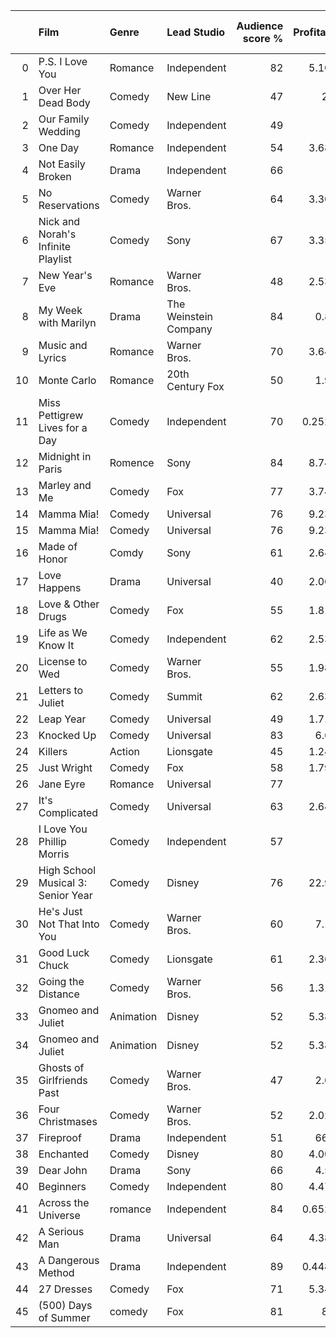 |    | Film                               | Genre     | Lead Studio           |   Audience score % |   Profitability |   Rotten Tomatoes % | Worldwide Gross   |   Year |
|---:|:-----------------------------------|:----------|:----------------------|-------------------:|----------------:|--------------------:|:------------------|-------:|
|  0 | P.S. I Love You                    | Romance   | Independent           |                 82 |        5.10312  |                  21 | $153.09           |   2007 |
|  1 | Over Her Dead Body                 | Comedy    | New Line              |                 47 |        2.071    |                  15 | $20.71            |   2008 |
|  2 | Our Family Wedding                 | Comedy    | Independent           |                 49 |        0        |                  14 | $21.37            |   2010 |
|  3 | One Day                            | Romance   | Independent           |                 54 |        3.68273  |                  37 | $55.24            |   2011 |
|  4 | Not Easily Broken                  | Drama     | Independent           |                 66 |        2.14     |                  34 | $10.70            |   2009 |
|  5 | No Reservations                    | Comedy    | Warner Bros.          |                 64 |        3.30718  |                  39 | $92.60            |   2007 |
|  6 | Nick and Norah's Infinite Playlist | Comedy    | Sony                  |                 67 |        3.35273  |                  73 | $33.53            |   2008 |
|  7 | New Year's Eve                     | Romance   | Warner Bros.          |                 48 |        2.53643  |                   8 | $142.04           |   2011 |
|  8 | My Week with Marilyn               | Drama     | The Weinstein Company |                 84 |        0.8258   |                  83 | $8.26             |   2011 |
|  9 | Music and Lyrics                   | Romance   | Warner Bros.          |                 70 |        3.64741  |                  63 | $145.90           |   2007 |
| 10 | Monte Carlo                        | Romance   | 20th Century Fox      |                 50 |        1.9832   |                  38 | $39.66            |   2011 |
| 11 | Miss Pettigrew Lives for a Day     | Comedy    | Independent           |                 70 |        0.252895 |                  78 | $15.17            |   2008 |
| 12 | Midnight in Paris                  | Romence   | Sony                  |                 84 |        8.74471  |                  93 | $148.66           |   2011 |
| 13 | Marley and Me                      | Comedy    | Fox                   |                 77 |        3.74678  |                  63 | $206.07           |   2008 |
| 14 | Mamma Mia!                         | Comedy    | Universal             |                 76 |        9.23445  |                  53 | $609.47           |   2008 |
| 15 | Mamma Mia!                         | Comedy    | Universal             |                 76 |        9.23445  |                  53 | $609.47           |   2008 |
| 16 | Made of Honor                      | Comdy     | Sony                  |                 61 |        2.64907  |                  13 | $105.96           |   2008 |
| 17 | Love Happens                       | Drama     | Universal             |                 40 |        2.00444  |                  18 | $36.08            |   2009 |
| 18 | Love & Other Drugs                 | Comedy    | Fox                   |                 55 |        1.81767  |                  48 | $54.53            |   2010 |
| 19 | Life as We Know It                 | Comedy    | Independent           |                 62 |        2.53053  |                  28 | $96.16            |   2010 |
| 20 | License to Wed                     | Comedy    | Warner Bros.          |                 55 |        1.98021  |                   8 | $69.31            |   2007 |
| 21 | Letters to Juliet                  | Comedy    | Summit                |                 62 |        2.63933  |                  40 | $79.18            |   2010 |
| 22 | Leap Year                          | Comedy    | Universal             |                 49 |        1.71526  |                  21 | $32.59            |   2010 |
| 23 | Knocked Up                         | Comedy    | Universal             |                 83 |        6.6364   |                  91 | $219              |   2007 |
| 24 | Killers                            | Action    | Lionsgate             |                 45 |        1.24533  |                  11 | $93.40            |   2010 |
| 25 | Just Wright                        | Comedy    | Fox                   |                 58 |        1.79742  |                  45 | $21.57            |   2010 |
| 26 | Jane Eyre                          | Romance   | Universal             |                 77 |        0        |                  85 | $30.15            |   2011 |
| 27 | It's Complicated                   | Comedy    | Universal             |                 63 |        2.64235  |                  56 | $224.60           |   2009 |
| 28 | I Love You Phillip Morris          | Comedy    | Independent           |                 57 |        1.34     |                  71 | $20.10            |   2010 |
| 29 | High School Musical 3: Senior Year | Comedy    | Disney                |                 76 |       22.9131   |                  65 | $252.04           |   2008 |
| 30 | He's Just Not That Into You        | Comedy    | Warner Bros.          |                 60 |        7.1536   |                  42 | $178.84           |   2009 |
| 31 | Good Luck Chuck                    | Comedy    | Lionsgate             |                 61 |        2.36769  |                   3 | $59.19            |   2007 |
| 32 | Going the Distance                 | Comedy    | Warner Bros.          |                 56 |        1.31406  |                  53 | $42.05            |   2010 |
| 33 | Gnomeo and Juliet                  | Animation | Disney                |                 52 |        5.38797  |                  56 | $193.97           |   2011 |
| 34 | Gnomeo and Juliet                  | Animation | Disney                |                 52 |        5.38797  |                  56 | $193.97           |   2011 |
| 35 | Ghosts of Girlfriends Past         | Comedy    | Warner Bros.          |                 47 |        2.0444   |                  27 | $102.22           |   2009 |
| 36 | Four Christmases                   | Comedy    | Warner Bros.          |                 52 |        2.02292  |                  26 | $161.83           |   2008 |
| 37 | Fireproof                          | Drama     | Independent           |                 51 |       66.934    |                  40 | $33.47            |   2008 |
| 38 | Enchanted                          | Comedy    | Disney                |                 80 |        4.00574  |                  93 | $340.49           |   2007 |
| 39 | Dear John                          | Drama     | Sony                  |                 66 |        4.5988   |                  29 | $114.97           |   2010 |
| 40 | Beginners                          | Comedy    | Independent           |                 80 |        4.47187  |                  84 | $14.31            |   2011 |
| 41 | Across the Universe                | romance   | Independent           |                 84 |        0.652603 |                  54 | $29.37            |   2007 |
| 42 | A Serious Man                      | Drama     | Universal             |                 64 |        4.38286  |                  89 | $30.68            |   2009 |
| 43 | A Dangerous Method                 | Drama     | Independent           |                 89 |        0.448645 |                  79 | $8.97             |   2011 |
| 44 | 27 Dresses                         | Comedy    | Fox                   |                 71 |        5.34362  |                  40 | $160.31           |   2008 |
| 45 | (500) Days of Summer               | comedy    | Fox                   |                 81 |        8.096    |                  87 | $60.72            |   2009 |